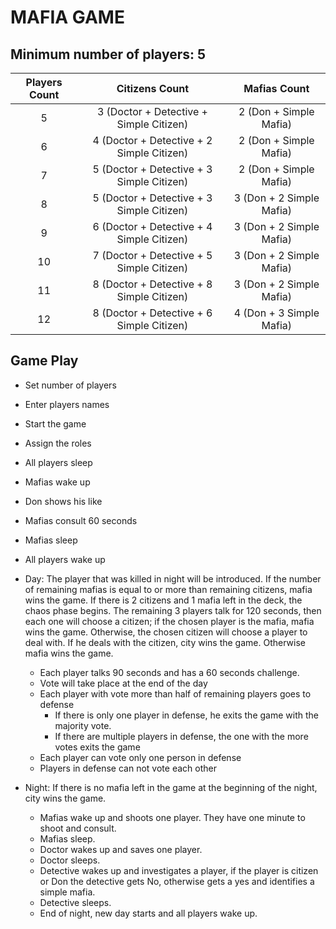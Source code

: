 # MAFIA GAME
## Minimum number of players: 5

|Players Count|Citizens Count|Mafias Count |
|:-------------:|:-------------:|:-------------:|
|5|3 (Doctor + Detective + Simple Citizen)|2 (Don + Simple Mafia)|
|6|4 (Doctor + Detective + 2 Simple Citizen)|2 (Don + Simple Mafia)|
|7|5 (Doctor + Detective + 3 Simple Citizen)|2 (Don + Simple Mafia)|
|8|5 (Doctor + Detective + 3 Simple Citizen)|3 (Don + 2 Simple Mafia)|
|9|6 (Doctor + Detective + 4 Simple Citizen)|3 (Don + 2 Simple Mafia)|
|10|7 (Doctor + Detective + 5 Simple Citizen)|3 (Don + 2 Simple Mafia)|
|11|8 (Doctor + Detective + 8 Simple Citizen)|3 (Don + 2 Simple Mafia)|
|12|8 (Doctor + Detective + 6 Simple Citizen)|4 (Don + 3 Simple Mafia)|

## Game Play
- Set number of players
- Enter players names
- Start the game
- Assign the roles
- All players sleep
- Mafias wake up
- Don shows his like
- Mafias consult 60 seconds
- Mafias sleep
- All players wake up
- Day: The player that was killed in night will be introduced. If the number of remaining mafias is equal to or more than remaining citizens, mafia wins the game. If there is 2 citizens and 1 mafia left in the deck, the chaos phase begins. The remaining 3 players talk for 120 seconds, then each one will choose a citizen; if the chosen player is the mafia, mafia wins the game. Otherwise, the chosen citizen will choose a player to deal with. If he deals with the citizen, city wins the game. Otherwise mafia wins the game.
    - Each player talks 90 seconds and has a 60 seconds challenge.
    - Vote will take place at the end of the day
    - Each player with vote more than half of remaining players goes to defense
        - If there is only one player in defense, he exits the game with the majority vote.
        - If there are multiple players in defense, the one with the more votes exits the game
    - Each player can vote only one person in defense
    - Players in defense can not vote each other

- Night: If there is no mafia left in the game at the beginning of the night, city wins the game.
    - Mafias wake up and shoots one player. They have one minute to shoot and consult.
    - Mafias sleep.
    - Doctor wakes up and saves one player.
    - Doctor sleeps.
    - Detective wakes up and investigates a player, if the player is citizen or Don the detective gets No, otherwise gets a yes and identifies a simple mafia.
    - Detective sleeps.
    - End of night, new day starts and all players wake up.